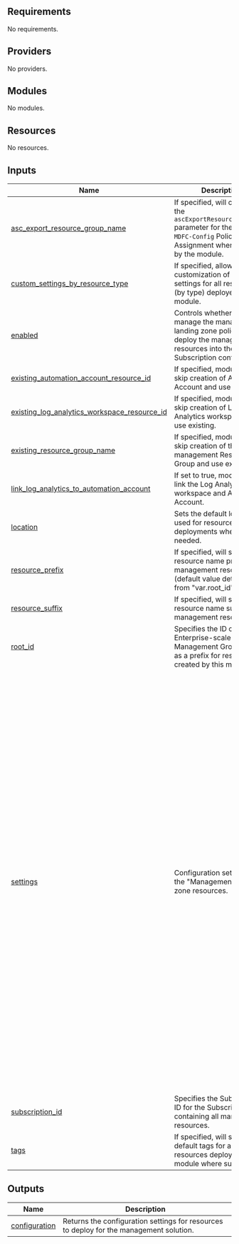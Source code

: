 <!-- BEGIN_TF_DOCS -->
## Requirements

No requirements.

## Providers

No providers.

## Modules

No modules.

## Resources

No resources.

## Inputs

| Name | Description | Type | Default | Required |
|------|-------------|------|---------|:--------:|
| <a name="input_asc_export_resource_group_name"></a> [asc\_export\_resource\_group\_name](#input\_asc\_export\_resource\_group\_name) | If specified, will customise the `ascExportResourceGroupName` parameter for the `Deploy-MDFC-Config` Policy Assignment when managed by the module. | `string` | `""` | no |
| <a name="input_custom_settings_by_resource_type"></a> [custom\_settings\_by\_resource\_type](#input\_custom\_settings\_by\_resource\_type) | If specified, allows full customization of common settings for all resources (by type) deployed by this module. | `any` | `{}` | no |
| <a name="input_enabled"></a> [enabled](#input\_enabled) | Controls whether to manage the management landing zone policies and deploy the management resources into the current Subscription context. | `bool` | n/a | yes |
| <a name="input_existing_automation_account_resource_id"></a> [existing\_automation\_account\_resource\_id](#input\_existing\_automation\_account\_resource\_id) | If specified, module will skip creation of Automation Account and use existing. | `string` | `""` | no |
| <a name="input_existing_log_analytics_workspace_resource_id"></a> [existing\_log\_analytics\_workspace\_resource\_id](#input\_existing\_log\_analytics\_workspace\_resource\_id) | If specified, module will skip creation of Log Analytics workspace and use existing. | `string` | `""` | no |
| <a name="input_existing_resource_group_name"></a> [existing\_resource\_group\_name](#input\_existing\_resource\_group\_name) | If specified, module will skip creation of the management Resource Group and use existing. | `string` | `""` | no |
| <a name="input_link_log_analytics_to_automation_account"></a> [link\_log\_analytics\_to\_automation\_account](#input\_link\_log\_analytics\_to\_automation\_account) | If set to true, module will link the Log Analytics workspace and Automation Account. | `bool` | `true` | no |
| <a name="input_location"></a> [location](#input\_location) | Sets the default location used for resource deployments where needed. | `string` | `"eastus"` | no |
| <a name="input_resource_prefix"></a> [resource\_prefix](#input\_resource\_prefix) | If specified, will set the resource name prefix for management resources (default value determined from "var.root\_id"). | `string` | `""` | no |
| <a name="input_resource_suffix"></a> [resource\_suffix](#input\_resource\_suffix) | If specified, will set the resource name suffix for management resources. | `string` | `""` | no |
| <a name="input_root_id"></a> [root\_id](#input\_root\_id) | Specifies the ID of the Enterprise-scale root Management Group, used as a prefix for resources created by this module. | `string` | n/a | yes |
| <a name="input_settings"></a> [settings](#input\_settings) | Configuration settings for the "Management" landing zone resources. | <pre>object({<br>    log_analytics = object({<br>      enabled = bool<br>      config = object({<br>        retention_in_days                                 = number<br>        enable_monitoring_for_arc                         = bool<br>        enable_monitoring_for_vm                          = bool<br>        enable_monitoring_for_vmss                        = bool<br>        enable_solution_for_agent_health_assessment       = bool<br>        enable_solution_for_anti_malware                  = bool<br>        enable_solution_for_azure_activity                = bool<br>        enable_solution_for_change_tracking               = bool<br>        enable_solution_for_service_map                   = bool<br>        enable_solution_for_sql_assessment                = bool<br>        enable_solution_for_sql_vulnerability_assessment  = bool<br>        enable_solution_for_sql_advanced_threat_detection = bool<br>        enable_solution_for_updates                       = bool<br>        enable_solution_for_vm_insights                   = bool<br>        enable_sentinel                                   = bool<br>      })<br>    })<br>    security_center = object({<br>      enabled = bool<br>      config = object({<br>        email_security_contact             = string<br>        enable_defender_for_app_services   = bool<br>        enable_defender_for_arm            = bool<br>        enable_defender_for_containers     = bool<br>        enable_defender_for_dns            = bool<br>        enable_defender_for_key_vault      = bool<br>        enable_defender_for_oss_databases  = bool<br>        enable_defender_for_servers        = bool<br>        enable_defender_for_sql_servers    = bool<br>        enable_defender_for_sql_server_vms = bool<br>        enable_defender_for_storage        = bool<br>      })<br>    })<br>  })</pre> | <pre>{<br>  "log_analytics": {<br>    "config": {<br>      "enable_monitoring_for_arc": true,<br>      "enable_monitoring_for_vm": true,<br>      "enable_monitoring_for_vmss": true,<br>      "enable_sentinel": true,<br>      "enable_solution_for_agent_health_assessment": true,<br>      "enable_solution_for_anti_malware": true,<br>      "enable_solution_for_azure_activity": true,<br>      "enable_solution_for_change_tracking": true,<br>      "enable_solution_for_service_map": true,<br>      "enable_solution_for_sql_advanced_threat_detection": true,<br>      "enable_solution_for_sql_assessment": true,<br>      "enable_solution_for_sql_vulnerability_assessment": true,<br>      "enable_solution_for_updates": true,<br>      "enable_solution_for_vm_insights": true,<br>      "retention_in_days": 30<br>    },<br>    "enabled": true<br>  },<br>  "security_center": {<br>    "config": {<br>      "email_security_contact": "security_contact@replace_me",<br>      "enable_defender_for_app_services": true,<br>      "enable_defender_for_arm": true,<br>      "enable_defender_for_containers": true,<br>      "enable_defender_for_dns": true,<br>      "enable_defender_for_key_vault": true,<br>      "enable_defender_for_oss_databases": true,<br>      "enable_defender_for_servers": true,<br>      "enable_defender_for_sql_server_vms": true,<br>      "enable_defender_for_sql_servers": true,<br>      "enable_defender_for_storage": true<br>    },<br>    "enabled": true<br>  }<br>}</pre> | no |
| <a name="input_subscription_id"></a> [subscription\_id](#input\_subscription\_id) | Specifies the Subscription ID for the Subscription containing all management resources. | `string` | n/a | yes |
| <a name="input_tags"></a> [tags](#input\_tags) | If specified, will set the default tags for all resources deployed by this module where supported. | `map(string)` | `{}` | no |

## Outputs

| Name | Description |
|------|-------------|
| <a name="output_configuration"></a> [configuration](#output\_configuration) | Returns the configuration settings for resources to deploy for the management solution. |
<!-- END_TF_DOCS -->